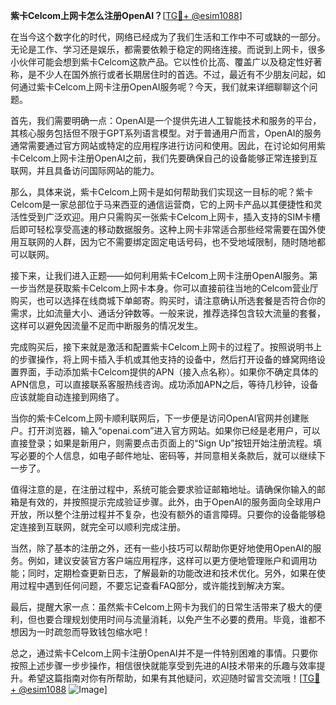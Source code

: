 **紫卡Celcom上网卡怎么注册OpenAI？**[[TG💪+ @esim1088](https://t.me/s/esim1088)]

在当今这个数字化的时代，网络已经成为了我们生活和工作中不可或缺的一部分。无论是工作、学习还是娱乐，都需要依赖于稳定的网络连接。而说到上网卡，很多小伙伴可能会想到紫卡Celcom这款产品。它以性价比高、覆盖广以及稳定性好著称，是不少人在国外旅行或者长期居住时的首选。不过，最近有不少朋友问起，如何通过紫卡Celcom上网卡注册OpenAI服务呢？今天，我们就来详细聊聊这个问题。

首先，我们需要明确一点：OpenAI是一个提供先进人工智能技术和服务的平台，其核心服务包括但不限于GPT系列语言模型。对于普通用户而言，OpenAI的服务通常需要通过官方网站或特定的应用程序进行访问和使用。因此，在讨论如何用紫卡Celcom上网卡注册OpenAI之前，我们先要确保自己的设备能够正常连接到互联网，并且具备访问国际网站的能力。

那么，具体来说，紫卡Celcom上网卡是如何帮助我们实现这一目标的呢？紫卡Celcom是一家总部位于马来西亚的通信运营商，它的上网卡产品以其便捷性和灵活性受到广泛欢迎。用户只需购买一张紫卡Celcom上网卡，插入支持的SIM卡槽后即可轻松享受高速的移动数据服务。这种上网卡非常适合那些经常需要在国外使用互联网的人群，因为它不需要绑定固定电话号码，也不受地域限制，随时随地都可以联网。

接下来，让我们进入正题——如何利用紫卡Celcom上网卡注册OpenAI服务。第一步当然是获取紫卡Celcom上网卡本身。你可以直接前往当地的Celcom营业厅购买，也可以选择在线商城下单邮寄。购买时，请注意确认所选套餐是否符合你的需求，比如流量大小、通话分钟数等。一般来说，推荐选择包含较大流量的套餐，这样可以避免因流量不足而中断服务的情况发生。

完成购买后，接下来就是激活和配置紫卡Celcom上网卡的过程了。按照说明书上的步骤操作，将上网卡插入手机或其他支持的设备中，然后打开设备的蜂窝网络设置界面，手动添加紫卡Celcom提供的APN（接入点名称）。如果你不确定具体的APN信息，可以直接联系客服热线咨询。成功添加APN之后，等待几秒钟，设备应该就能自动连接到网络了。

当你的紫卡Celcom上网卡顺利联网后，下一步便是访问OpenAI官网并创建账户。打开浏览器，输入“openai.com”进入官方网站。如果你已经是老用户，可以直接登录；如果是新用户，则需要点击页面上的“Sign Up”按钮开始注册流程。填写必要的个人信息，如电子邮件地址、密码等，并同意相关条款后，就可以继续下一步了。

值得注意的是，在注册过程中，系统可能会要求验证邮箱地址。请确保你输入的邮箱是有效的，并按照提示完成验证步骤。此外，由于OpenAI的服务面向全球用户开放，所以整个注册过程并不复杂，也没有额外的语言障碍。只要你的设备能够稳定连接到互联网，就完全可以顺利完成注册。

当然，除了基本的注册之外，还有一些小技巧可以帮助你更好地使用OpenAI的服务。例如，建议安装官方客户端应用程序，这样可以更方便地管理账户和调用功能；同时，定期检查更新日志，了解最新的功能改进和技术优化。另外，如果在使用过程中遇到任何问题，不要忘记查看FAQ部分，或许能找到解决方案。

最后，提醒大家一点：虽然紫卡Celcom上网卡为我们的日常生活带来了极大的便利，但也要合理规划使用时间与流量消耗，以免产生不必要的费用。毕竟，谁都不想因为一时疏忽而导致钱包缩水吧！

总之，通过紫卡Celcom上网卡注册OpenAI并不是一件特别困难的事情。只要你按照上述步骤一步步操作，相信很快就能享受到先进的AI技术带来的乐趣与效率提升。希望这篇指南对你有所帮助，如果有其他疑问，欢迎随时留言交流哦！[[TG💪+ @esim1088](https://t.me/s/esim1088) ![Image](https://i.postimg.cc/4NQfJmqS/Snipaste-2025-05-13-00-14-12.png)]